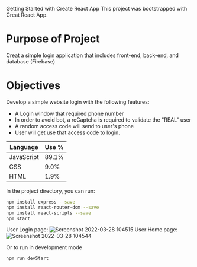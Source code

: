 Getting Started with Create React App
This project was bootstrapped with Creat React App. 
# Purpose of Project
  Creat a simple login application that includes front-end, back-end, and database (Firebase)
# Objectives
 Develop a simple website login with the following features:
 * A Login window that required phone number 
 * In order to avoid bot, a reCaptcha is required to validate the "REAL" user
 * A random access code will send to user's phone
 * User will get use that access code to login.

| **Language** | **Use %** |
| ------------ | --------- |
| JavaScript   | 89.1%     |
| CSS          |  9.0%     |
| HTML         | 1.9%      |

In the project directory, you can run:
```bash
npm install express --save
npm install react-router-dom --save
npm install react-scripts --save
npm start
```
User Login page:
![Screenshot 2022-03-28 104515](https://user-images.githubusercontent.com/31332651/160441735-5db555c1-3ec3-4dba-a65a-9eaee83b762b.png)
User Home page:
![Screenshot 2022-03-28 104544](https://user-images.githubusercontent.com/31332651/160441695-c1b29b49-7490-42d7-ad0d-650ce454685d.png)

Or to run in development mode

```bash
npm run devStart
```
